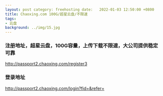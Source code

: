```yaml
---
layout: post category: freehosting date:   2022-01-03 12:50:00 +0800
title: Chaoxing.com 100G/超星云盘/不限速
tags:
- 云盘
background: ../img/15.jpg
---
```




### 注册地址，超星云盘，100G容量，上传下载不限速，大公司提供稳定可靠<br>
http://passport2.chaoxing.com/register3

### 登录地址<br>
http://passport2.chaoxing.com/login?fid=&refer=

